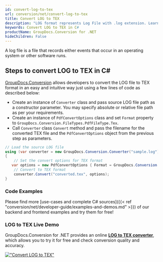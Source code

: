 ```yaml
---
id: convert-log-to-tex
url: conversion/net/convert-log-to-tex
title: Convert LOG to TEX
description: "LOG format represents Log File with .log extension. Learn how to convert LOG to TEX file programmatically in C# language using GroupDocs.Conversion for .NET library."
keywords: Convert LOG to TEX in C#
productName: GroupDocs.Conversion for .NET
hideChildren: False
---
```


A log file is a file that records either events that occur in an operating system or other software runs.

## Steps to convert LOG to TEX in C#

[GroupDocs.Conversion](https://products.groupdocs.com/conversion/net) allows developers to convert the LOG file to TEX format in an easy and intuitive way just using a few lines of code as described below:

* Create an instance of `Converter` class and pass source LOG file path as a constructor parameter. You may specify absolute or relative file path as per your requirements. 
* Create an instance of `PdfConvertOptions` class and set `Format` property to `GroupDocs.Conversion.FileTypes.PdfFileType.Tex`.
* Call `Converter` class `Convert` method and pass the filename for the converted TEX file and the `PdfConvertOptions` object from the previous step as parameters.

```csharp
// Load the source LOG file
using (var converter = new GroupDocs.Conversion.Converter("sample.log"))
{
    // Set the convert options for TEX format
   var options = new PdfConvertOptions { Format = GroupDocs.Conversion.FileTypes.PdfFileType.Tex };
    // Convert to TEX format
    converter.Convert("converted.tex", options);
}
```

### Code Examples

Please find more [use-cases and complete C# sources]({{< ref "conversion/net/developer-guide/examples-and-demos.md" >}}) of our backend and frontend examples and try them for free!

### LOG to TEX Live Demo

GroupDocs.Conversion for .NET provides an online [**LOG to TEX converter**](https://products.groupdocs.app/conversion/log-to-tex), which allows you to try it for free and check conversion quality and accuracy.

[!["Convert LOG to TEX"](conversion/net/images/convert-to-tex/convert-log-to-tex.png)](https://products.groupdocs.app/conversion/log-to-tex)